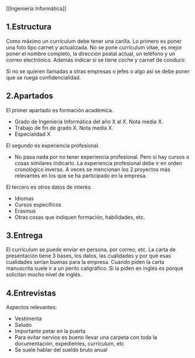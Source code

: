 [[Ingeniería Informática]]

## 1.Estructura
Como máximo un currículum debe tener una carilla. Lo primero es poner una foto tipo carnet y actualizada. No se pone currículum vitae, es mejor poner el nombre completo, la dirección postal actual, un teléfono y un correo electrónico. Además indicar si se tiene coche y carnet de conducir. 

Si no se quieren llamadas a otras empresas o jefes o algo así se debe poner que se ruega confidencialidad.

## 2.Apartados
El primer apartado es formación académica.
+ Grado de Ingeniería Informática del año X al X. Nota media X. 
+ Trabajo de fin de grado X. Nota media X.
+ Especialidad X

El segundo es experiencia profesional.
+ No pasa nada por no tener experiencia profesional. Pero si hay cursos o cosas similares indicarlo. La experiencia profesional debe ir en orden cronológico inverso. A veces se mencionan los 2 proyectos más relevantes en los que se ha participado en la empresa.

El tercero es otros datos de interés.
+ Idiomas
+ Cursos específicos
+ Erasmus
+ Otras cosas que indiquen formación, habilidades, etc.

## 3.Entrega
El currículum se puede enviar en persona, por correo, etc. La carta de presentación tiene 3 bases, los datos, las cualidades y por qué esas cualidades serían buenas para la empresa. Cuando piden la carta manuscrita suele ir a un perito caligráfico. Si la piden en inglés es porque solicitan mucho nivel de inglés. 

## 4.Entrevistas
Aspectos relevantes:
+ Vestimenta
+ Saludo
+ Importante petar en la puerta
+ Para evitar nervios es bueno llevar una carpeta con toda la documentación, expedientes, currículum, etc
+ Se suele hablar del sueldo bruto anual